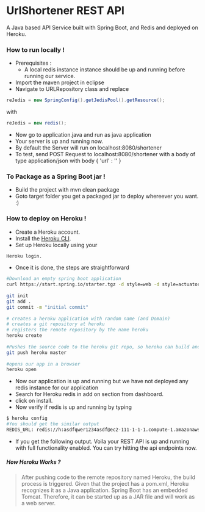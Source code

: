 # UrlShortener REST API

A Java based API Service built with Spring Boot, and Redis and deployed on Heroku.

### How to run locally  !
- Prerequisites : 
    - A local redis instance instance should be up and running before running our service. 
- Import the maven project in eclipse
- Navigate to URLRepository class and replace 
```java
reJedis = new SpringConfig().getJedisPool().getResource();
```
with 
```java
reJedis = new redis();
```
- Now go to application.java and run as java application
- Your server is up and running now.
- By default the Server will run on localhost:8080/shortener
- To test, send POST Request to localhost:8080/shortener with a body of type   application/json with body { 'url' : '' }

### To Package as a Spring Boot jar !
- Build the project with mvn clean package
- Goto target folder you get a packaged jar to deploy whereever you want. :)

### How to deploy on Heroku !

- Create a Heroku account.
- Install the [Heroku CLI](https//devcenter.heroku.com/articles/heroku-command-line).
- Set up Heroku locally using your 
```sh 
Heroku login. 
```
- Once it is done, the steps are straightforward
```sh
#Download an empty spring boot application
curl https://start.spring.io/starter.tgz -d style=web -d style=actuator -d name=heroku-example | tar -xzvf -
 
git init
git add .
git commit -m "initial commit"
 
# creates a heroku application with random name (and Domain)
# creates a git repository at heroku
# registers the remote repository by the name heroku
heroku create
 
#Pushes the source code to the heroku git repo, so heroku can build and deploy it
git push heroku master
 
#opens our app in a browser 
heroku open
```
- Now our application is up and running but we have not deployed any redis instance for our application
- Search for Heroku redis in add on section from dashboard.
- click on install.
- Now verify if redis is up and running by typing 
```sh
$ heroku config
#You should get the similar output
REDIS_URL: redis://h:asdfqwer1234asdf@ec2-111-1-1-1.compute-1.amazonaws.com:111
```
- If you get the following output. Voila your REST API is up and running with full functionality enabled. You can try hitting the api endpoints now. 
##### How Heroku Works ?

> After pushing code to the remote repository named Heroku, the build process is triggered. Given that the project has a pom.xml, Heroku recognizes it as a Java application. Spring Boot has an embedded Tomcat. Therefore, it can be started up as a JAR file and will work as a web server.
